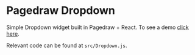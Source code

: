 # Pagedraw Dropdown

Simple Dropdown widget built in Pagedraw + React. To see a demo [click here](http://pagedraw-dropdown.surge.sh/).

Relevant code can be found at `src/Dropdown.js`.
